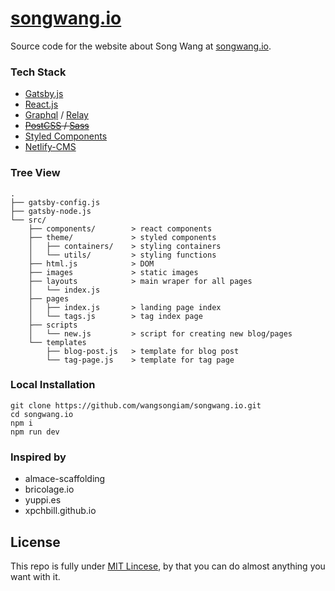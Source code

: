 #  [songwang.io](songwang.io)
Source code for the website about Song Wang at [songwang.io](songwang.io).

### Tech Stack
* [Gatsby.js](https://www.gatsbyjs.org/)
* [React.js](https://facebook.github.io/react/)
* [Graphql](http://graphql.org/) / [Relay](https://facebook.github.io/relay/)
* ~~[PostCSS](http://postcss.org/) / [Sass](http://sass-lang.com/)~~
* [Styled Components](https://www.styled-components.com/)
* [Netlify-CMS](https://www.netlifycms.org/)


### Tree View
```
.
├── gatsby-config.js       
├── gatsby-node.js         
└── src/
    ├── components/        > react components
    ├── theme/             > styled components
    │   ├── containers/    > styling containers
    │   └── utils/         > styling functions
    ├── html.js            > DOM
    ├── images             > static images
    ├── layouts            > main wraper for all pages
    │   └── index.js
    ├── pages
    │   ├── index.js       > landing page index
    │   └── tags.js        > tag index page
    ├── scripts
    │   └── new.js         > script for creating new blog/pages
    └── templates
        ├── blog-post.js   > template for blog post
        └── tag-page.js    > template for tag page
```

### Local Installation

```
git clone https://github.com/wangsongiam/songwang.io.git
cd songwang.io
npm i
npm run dev
```

### Inspired by 
- almace-scaffolding
- bricolage.io
- yuppi.es
- xpchbill.github.io

## License
This repo is fully under [MIT Lincese](LICENSE), by that you can do almost
anything you want with it.
